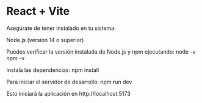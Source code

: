 # React + Vite

Asegúrate de tener instalado en tu sistema:

Node.js (versión 14 o superior)

Puedes verificar la versión instalada de Node.js y npm ejecutando:
node -v
npm -v

Instala las dependencias:
npm install

Para iniciar el servidor de desarrollo:
npm run dev

Esto iniciará la aplicación en http://localhost:5173